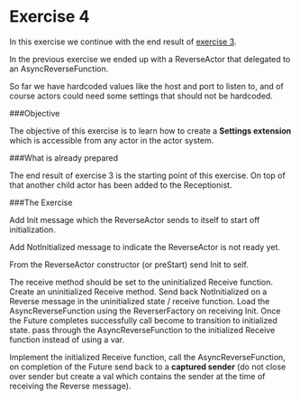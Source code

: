 Exercise 4
==========

In this exercise we continue with the end result of [exercise 3](http://github/RayRoestenburg/scala-io-exercise-3).

In the previous exercise we ended up with a ReverseActor that delegated to an AsyncReverseFunction.

So far we have hardcoded values like the host and port to listen to, and of course actors could need some settings that should not be hardcoded.
 
###Objective

The objective of this exercise is to learn how to create a **Settings extension** which is accessible from any actor in the actor system.


###What is already prepared

The end result of exercise 3 is the starting point of this exercise. 
On top of that another child actor has been added to the Receptionist.

###The Exercise

Add Init message which the ReverseActor sends to itself to start off initialization.

Add NotInitialized message to indicate the ReverseActor is not ready yet.

From the ReverseActor constructor (or preStart) send Init to self.

The receive method should be set to the uninitialized Receive function.
Create an uninitialized Receive method.
Send back NotInitialized on a Reverse message in the uninitialized state / receive function.
Load the AsyncReverseFunction using the ReverserFactory on receiving Init. Once the Future completes successfully call become to transition to initialized state. pass through the AsyncReverseFunction to the initialized Receive function instead of using a var.

Implement the initialized Receive function, call the AsyncReverseFunction, on completion of the Future send back to a **captured sender** (do not close over sender but create a val which contains the sender at the time of receiving the Reverse message). 





